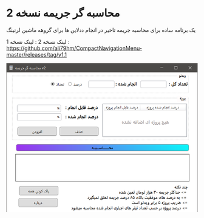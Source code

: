 # محاسبه گر جریمه نسخه 2
یک برنامه ساده برای محاسبه جریمه تاخیر در انجام ددلاین ها برای گروهه ماشین لرنینگ

لینک نسخه 2 : 
لینک نسخه 1 : https://github.com/ali79hm/CompactNavigationMenu-master/releases/tag/v1.1

![Screengrab](penaltycalv2/Screenshot.png)
